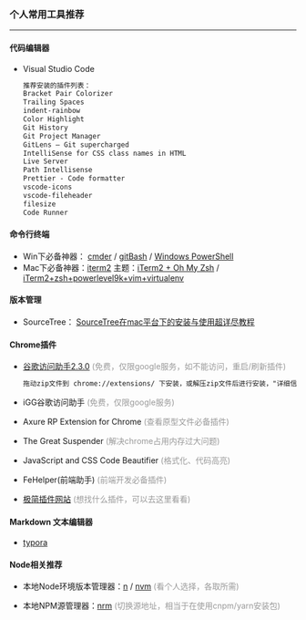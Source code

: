 ### 个人常用工具推荐

----

#### 代码编辑器

- Visual Studio Code

  ``` reStructuredText
  推荐安装的插件列表：
  Bracket Pair Colorizer
  Trailing Spaces
  indent-rainbow
  Color Highlight
  Git History
  Git Project Manager
  GitLens — Git supercharged
  IntelliSense for CSS class names in HTML
  Live Server
  Path Intellisense
  Prettier - Code formatter
  vscode-icons
  vscode-fileheader
  filesize
  Code Runner
  ```

#### 命令行终端

- Win下必备神器： [cmder](https://cmder.net/) / [gitBash](https://git-scm.com/downloads) / [Windows PowerShell](https://docs.microsoft.com/zh-cn/powershell/) 
- Mac下必备神器：[iterm2](https://www.iterm2.com/) 主题：[iTerm2 + Oh My Zsh](https://juejin.im/post/5d6e386ee51d453b1e478b2c) / [iTerm2+zsh+powerlevel9k+vim+virtualenv](https://juejin.im/post/5d7ba7f6e51d453c135c5b79) 

#### 版本管理

- SourceTree： [SourceTree在mac平台下的安装与使用超详尽教程](https://www.jianshu.com/p/b8d0547a8449)

#### Chrome插件

- [谷歌访问助手2.3.0](http://120.24.162.36:9999/public/ggfwzspjb_27204.zip) <span style="color: #999;">(免费，仅限google服务，如不能访问，重启/刷新插件)</span> 

  ```reStructuredText
  拖动zip文件到 chrome://extensions/ 下安装，或解压zip文件后进行安装，"详细信息"关闭“收集各项错误”
  ```

- iGG谷歌访问助手 <span style="color: #999;">(免费，仅限google服务)</span> 

- Axure RP Extension for Chrome <span style="color: #999;">(查看原型文件必备插件) </span> 

- The Great Suspender <span style="color: #999;">(解决chrome占用内存过大问题) </span>

- JavaScript and CSS Code Beautifier <span style="color: #999;">(格式化、代码高亮) </span> 

- FeHelper(前端助手) <span style="color: #999;">(前端开发必备插件)</span> 

- [极简插件网站](https://chrome.zzzmh.cn/index#ext) <span style="color: #999;">(想找什么插件，可以去这里看看)</span> 

#### Markdown 文本编辑器

- [typora](https://typora.io/) 

#### Node相关推荐

- 本地Node环境版本管理器：[n](https://github.com/tj/n) / [nvm](https://github.com/nvm-sh/nvm) <span style="color: #999;">(看个人选择，各取所需)</span> 

- 本地NPM源管理器：[nrm](https://github.com/Pana/nrm) <span style="color: #999;">(切换源地址，相当于在使用cnpm/yarn安装包)</span> 